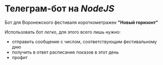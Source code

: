 Телеграм-бот на *NodeJS*
============

Бот для Воронежского фестиваля короткометражек **"Новый горизонт"**

Использовать бот *легко*, для этого всего лишь нужно:

  * отправить сообщение с числом, соответствующим фестивальному дню
  * получить в ответ расписание показов в этот день
  * профит
